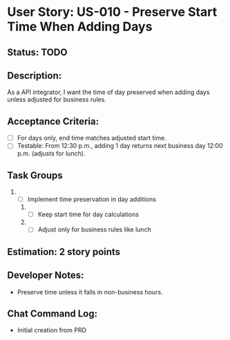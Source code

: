 # User Story: US-010 - Preserve Start Time When Adding Days

## Status: TODO

## Description:

As a API integrator, I want the time of day preserved when adding days unless adjusted for business rules.

## Acceptance Criteria:

- [ ] For days only, end time matches adjusted start time.
- [ ] Testable: From 12:30 p.m., adding 1 day returns next business day 12:00 p.m. (adjusts for lunch).

## Task Groups

1. - [ ] Implement time preservation in day additions
    1. - [ ] Keep start time for day calculations
    2. - [ ] Adjust only for business rules like lunch

## Estimation: 2 story points

## Developer Notes:

- Preserve time unless it falls in non-business hours.

## Chat Command Log:

- Initial creation from PRD
